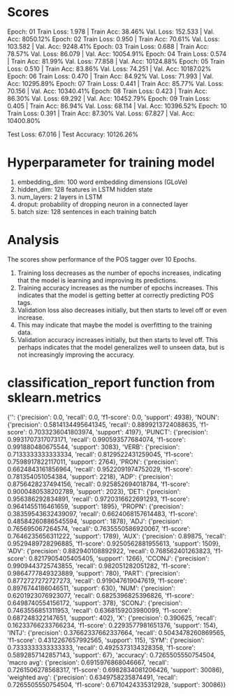 # Scores
Epoch: 01
	Train Loss: 1.978 | Train Acc: 38.46%
	Val. Loss: 152.533 | Val. Acc: 8050.12%
Epoch: 02
	Train Loss: 0.950 | Train Acc: 70.61%
	Val. Loss: 103.582 | Val. Acc: 9248.41%
Epoch: 03
	Train Loss: 0.688 | Train Acc: 78.57%
	Val. Loss: 86.079 | Val. Acc: 10054.91%
Epoch: 04
	Train Loss: 0.574 | Train Acc: 81.99%
	Val. Loss: 77.858 | Val. Acc: 10124.88%
Epoch: 05
	Train Loss: 0.510 | Train Acc: 83.86%
	Val. Loss: 74.251 | Val. Acc: 10187.02%
Epoch: 06
	Train Loss: 0.470 | Train Acc: 84.92%
	Val. Loss: 71.993 | Val. Acc: 10295.89%
Epoch: 07
	Train Loss: 0.441 | Train Acc: 85.77%
	Val. Loss: 70.156 | Val. Acc: 10340.41%
Epoch: 08
	Train Loss: 0.423 | Train Acc: 86.30%
	Val. Loss: 69.292 | Val. Acc: 10452.79%
Epoch: 09
	Train Loss: 0.405 | Train Acc: 86.94%
	Val. Loss: 68.114 | Val. Acc: 10396.52%
Epoch: 10
	Train Loss: 0.391 | Train Acc: 87.30%
	Val. Loss: 67.827 | Val. Acc: 10400.80%

Test Loss: 67.016 |  Test Accuracy: 10126.26%

# Hyperparameter for training model
1. embedding_dim: 100 word embedding dimensions (GLoVe)
2. hidden_dim: 128 features in LSTM hidden state
3. num_layers: 2 layers in LSTM
4. droput: probability of dropping neuron in a connected layer
5. batch size:  128 sentences in each training batch

# Analysis
The scores show performance of the POS tagger over 10 Epochs. 
1. Training loss decreases as the number of epochs increases, indicating that the model is learning and improving its predictions.
2. Training accuracy increases as the number of epochs increases. This indicates that the model is getting better at correctly predicting POS tags.
3. Validation loss also decreases initially, but then starts to level off or even increase.
4. This may indicate that maybe the model is overfitting to the training data.
5. Validation accuracy increases initially, but then starts to level off. This perhaps indicates that the model generalizes well to unseen data, but is not increasingly improving the accuracy.

# classification_report function from sklearn.metrics
{'<pad>': {'precision': 0.0, 'recall': 0.0, 'f1-score': 0.0, 'support': 4938}, 'NOUN': {'precision': 0.5814134495641345, 'recall': 0.8899213724088635, 'f1-score': 0.7033236041803974, 'support': 4197}, 'PUNCT': {'precision': 0.9931707317073171, 'recall': 0.990593577684074, 'f1-score': 0.991880480675544, 'support': 3083}, 'VERB': {'precision': 0.7133333333333334, 'recall': 0.8129522431259045, 'f1-score': 0.7598917822117011, 'support': 2764}, 'PRON': {'precision': 0.6624843161856964, 'recall': 0.9522091974752029, 'f1-score': 0.781354051054384, 'support': 2218}, 'ADP': {'precision': 0.8756428237494156, 'recall': 0.925852694018784, 'f1-score': 0.9000480538202789, 'support': 2023}, 'DET': {'precision': 0.956386292834891, 'recall': 0.9720316622691293, 'f1-score': 0.9641455116461659, 'support': 1895}, 'PROPN': {'precision': 0.38359543632439097, 'recall': 0.6624068157614483, 'f1-score': 0.48584260886545594, 'support': 1878}, 'ADJ': {'precision': 0.765695067264574, 'recall': 0.7635550586920067, 'f1-score': 0.7646235656311222, 'support': 1789}, 'AUX': {'precision': 0.89875, 'recall': 0.9529489728296885, 'f1-score': 0.9250562881955613, 'support': 1509}, 'ADV': {'precision': 0.882940108892922, 'recall': 0.768562401263823, 'f1-score': 0.8217905405405405, 'support': 1266}, 'CCONJ': {'precision': 0.9909443725743855, 'recall': 0.982051282051282, 'f1-score': 0.9864777849323889, 'support': 780}, 'PART': {'precision': 0.8772727272727273, 'recall': 0.919047619047619, 'f1-score': 0.8976744186046511, 'support': 630}, 'NUM': {'precision': 0.6201923076923077, 'recall': 0.6825396825396826, 'f1-score': 0.6498740554156172, 'support': 378}, 'SCONJ': {'precision': 0.7463556851311953, 'recall': 0.6368159203980099, 'f1-score': 0.687248322147651, 'support': 402}, 'X': {'precision': 0.390625, 'recall': 0.16233766233766234, 'f1-score': 0.2293577981651376, 'support': 154}, 'INTJ': {'precision': 0.37662337662337664, 'recall': 0.5043478260869565, 'f1-score': 0.4312267657992565, 'support': 115}, 'SYM': {'precision': 0.7333333333333333, 'recall': 0.4925373134328358, 'f1-score': 0.5892857142857143, 'support': 67}, 'accuracy': 0.7265505550754504, 'macro avg': {'precision': 0.6915976868046667, 'recall': 0.7261506278568317, 'f1-score': 0.6982834081206426, 'support': 30086}, 'weighted avg': {'precision': 0.6349758235874491, 'recall': 0.7265505550754504, 'f1-score': 0.6710424335312928, 'support': 30086}}